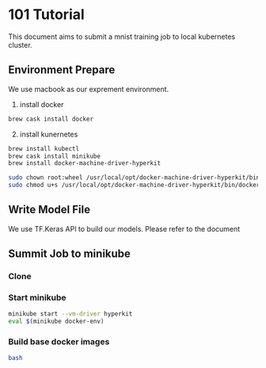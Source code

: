 # 101 Tutorial

This document aims to submit a mnist training job to local kubernetes cluster.



## Environment Prepare

We use macbook as our exprement environment.


1. install docker

```bash
brew cask install docker
```

2. install kunernetes

```bash
brew install kubectl
brew cask install minikube
brew install docker-machine-driver-hyperkit
```


```bash
sudo chown root:wheel /usr/local/opt/docker-machine-driver-hyperkit/bin/docker-machine-driver-hyperkit
sudo chmod u+s /usr/local/opt/docker-machine-driver-hyperkit/bin/docker-machine-driver-hyperkit
```


## Write Model File

We use TF.Keras API to build our models. Please refer to the document



## Summit Job to minikube

### Clone 


### Start minikube

```bash
minikube start --vm-driver hyperkit
eval $(minikube docker-env)
```

### Build base docker images

```bash
bash 
```



